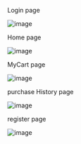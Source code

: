 Login page

![image](https://github.com/Haykalkun/CRUD_SeruputTeh/assets/171494252/f900f4d7-78a1-4a21-b37f-8274a00c0e56)

Home page

![image](https://github.com/Haykalkun/CRUD_SeruputTeh/assets/171494252/7df30a26-8d48-40cc-b254-7761274d0c0b)

MyCart page

![image](https://github.com/Haykalkun/CRUD_SeruputTeh/assets/171494252/988e75e7-21ce-42ad-b90e-98349e965463)

purchase History page

![image](https://github.com/Haykalkun/CRUD_SeruputTeh/assets/171494252/cc8fbc23-f605-4068-bfed-480fd5838a87)

register page 

![image](https://github.com/Haykalkun/CRUD_SeruputTeh/assets/171494252/072e64df-85c0-4240-a567-61c597a0b602)

